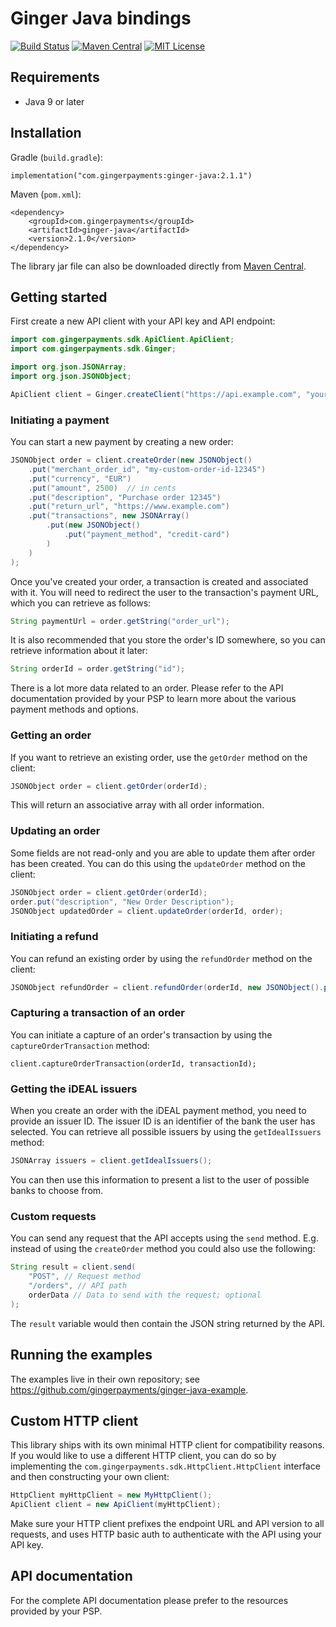 # Ginger Java bindings

[![Build Status](https://img.shields.io/travis/com/gingerpayments/ginger-java)](https://travis-ci.com/gingerpayments/ginger-java)
[![Maven Central](https://img.shields.io/maven-central/v/com.gingerpayments/ginger-java)](https://search.maven.org/artifact/com.gingerpayments/ginger-java)
[![MIT License](https://img.shields.io/badge/license-MIT-brightgreen.svg)](https://github.com/gingerpayments/ginger-java/blob/master/LICENSE)

## Requirements

* Java 9 or later

## Installation

Gradle (`build.gradle`):
```
implementation("com.gingerpayments:ginger-java:2.1.1")
```

Maven (`pom.xml`):
```
<dependency>
    <groupId>com.gingerpayments</groupId>
    <artifactId>ginger-java</artifactId>
    <version>2.1.0</version>
</dependency>
```

The library jar file can also be downloaded directly from [Maven Central](https://search.maven.org/artifact/com.gingerpayments/ginger-java/2.1.0/jar).

## Getting started

First create a new API client with your API key and API endpoint:

```java
import com.gingerpayments.sdk.ApiClient.ApiClient;
import com.gingerpayments.sdk.Ginger;

import org.json.JSONArray;
import org.json.JSONObject;

ApiClient client = Ginger.createClient("https://api.example.com", "your-api-key");
```

### Initiating a payment

You can start a new payment by creating a new order:

```java
JSONObject order = client.createOrder(new JSONObject()
    .put("merchant_order_id", "my-custom-order-id-12345")
    .put("currency", "EUR")
    .put("amount", 2500)  // in cents
    .put("description", "Purchase order 12345")
    .put("return_url", "https://www.example.com")
    .put("transactions", new JSONArray()
        .put(new JSONObject()
            .put("payment_method", "credit-card")
        )
    )
);
```

Once you've created your order, a transaction is created and associated with it. You will need to redirect the user to
the transaction's payment URL, which you can retrieve as follows:

```java
String paymentUrl = order.getString("order_url");
```

It is also recommended that you store the order's ID somewhere, so you can retrieve information about it later:

```java
String orderId = order.getString("id");
```

There is a lot more data related to an order. Please refer to the API documentation provided by your PSP to learn more
about the various payment methods and options.

### Getting an order

If you want to retrieve an existing order, use the `getOrder` method on the client:

```java
JSONObject order = client.getOrder(orderId);
```

This will return an associative array with all order information.

### Updating an order

Some fields are not read-only and you are able to update them after order has been created. You can do this using
the `updateOrder` method on the client:

```java
JSONObject order = client.getOrder(orderId);
order.put("description", "New Order Description");
JSONObject updatedOrder = client.updateOrder(orderId, order);
```

### Initiating a refund

You can refund an existing order by using the `refundOrder` method on the client:

```java
JSONObject refundOrder = client.refundOrder(orderId, new JSONObject().put("amount", 123).put("description", "My refund"));
```

### Capturing a transaction of an order

You can initiate a capture of an order's transaction by using the `captureOrderTransaction` method:

```
client.captureOrderTransaction(orderId, transactionId);
```

### Getting the iDEAL issuers

When you create an order with the iDEAL payment method, you need to provide an issuer ID. The issuer ID is an identifier
of the bank the user has selected. You can retrieve all possible issuers by using the `getIdealIssuers` method:

```java
JSONArray issuers = client.getIdealIssuers();
```

You can then use this information to present a list to the user of possible banks to choose from.


### Custom requests

You can send any request that the API accepts using the `send` method. E.g. instead of using the `createOrder` method
you could also use the following:

```java
String result = client.send(
    "POST", // Request method
    "/orders", // API path
    orderData // Data to send with the request; optional
);
```

The `result` variable would then contain the JSON string returned by the API.

## Running the examples

The examples live in their own repository; see https://github.com/gingerpayments/ginger-java-example.

## Custom HTTP client

This library ships with its own minimal HTTP client for compatibility reasons. If you would like to use a different HTTP
client, you can do so by implementing the `com.gingerpayments.sdk.HttpClient.HttpClient` interface and then constructing
your own client:

```java
HttpClient myHttpClient = new MyHttpClient();
ApiClient client = new ApiClient(myHttpClient);
```

Make sure your HTTP client prefixes the endpoint URL and API version to all requests, and uses HTTP basic auth to
authenticate with the API using your API key.

## API documentation

For the complete API documentation please prefer to the resources provided by your PSP.
